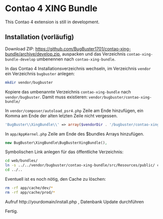 # Contao 4 XING Bundle

This Contao 4 extension is still in development.

## Installation (vorläufig)

Download ZIP: https://github.com/BugBuster1701/contao-xing-bundle/archive/develop.zip,
auspacken und das Verzeichnis `contao-xing-bundle-develop` umbenennen nach `contao-xing-bundle`.

In das Contao 4 Installationsverzeichnis wechseln, im Verzeichnis `vendor` ein Verzeichnis `bugbuster` anlegen:

```bash
mkdir vendor/bugbuster
```

Kopiere das umbenannte Verzeichnis `contao-xing-bundle` nach `vendor/bugbuster`.
Damit muss existieren: `vendor/bugbuster/contao-xing-bundle/`

In `vendor/composer/autoload_psr4.php`
Zeile am Ende hinzufügen, ein Komma am Ende der alten letzten Zeile nicht vergessen.

```php
'BugBuster\\XingBundle\\' => array($vendorDir . '/bugbuster/contao-xing-bundle/src')
```

In `app/AppKernel.php` 
Zeile am Ende des $bundles Arrays hinzufügen.

```php
new BugBuster\XingBundle\BugBusterXingBundle(),
```

Symbolischen Link anlegen für das öffentliche Verzeichnis:

```bash
cd web/bundles/
ln -s ../../vendor/bugbuster/contao-xing-bundle/src/Resources/public/ contaoxing
cd ../..
```

Eventuell ist es noch nötig, den Cache zu löschen:

```bash
rm -rf app/cache/dev/*
rm -rf app/cache/prod/*
```

Aufruf http://yourdomain/install.php , Datenbank Update durchführen

Fertig.
